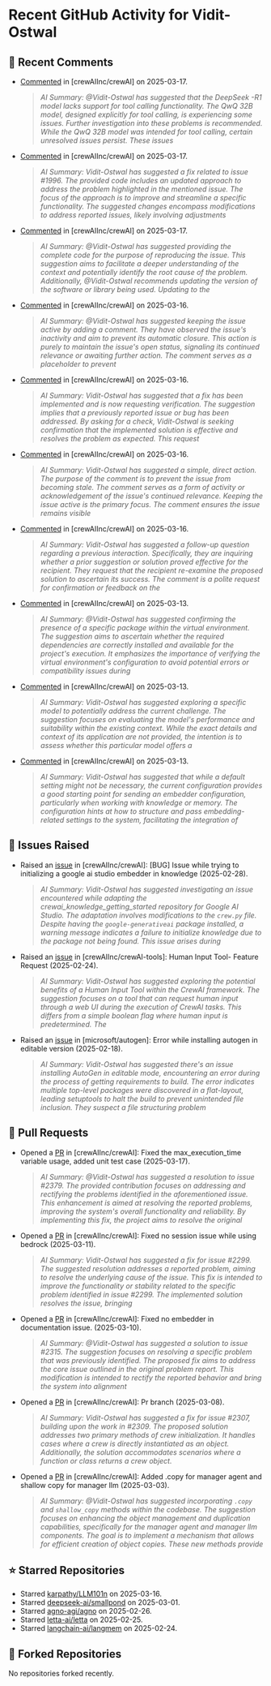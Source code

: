 # Recent GitHub Activity for Vidit-Ostwal

## 💬 Recent Comments
- [Commented](https://github.com/crewAIInc/crewAI/issues/2383#issuecomment-2730416805) in [crewAIInc/crewAI] on 2025-03-17.
  > *AI Summary: @Vidit-Ostwal has suggested that the DeepSeek -R1 model lacks support for tool calling functionality. The QwQ 32B model, designed explicitly for tool calling, is experiencing some issues. Further investigation into these problems is recommended. While the QwQ 32B model was intended for tool calling, certain unresolved issues persist. These issues*
- [Commented](https://github.com/crewAIInc/crewAI/pull/2388#issuecomment-2730361650) in [crewAIInc/crewAI] on 2025-03-17.
  > *AI Summary: Vidit-Ostwal has suggested a fix related to issue #1996. The provided code includes an updated approach to address the problem highlighted in the mentioned issue. The focus of the approach is to improve and streamline a specific functionality. The suggested changes encompass modifications to address reported issues, likely involving adjustments*
- [Commented](https://github.com/crewAIInc/crewAI/issues/2383#issuecomment-2729485919) in [crewAIInc/crewAI] on 2025-03-17.
  > *AI Summary: @Vidit-Ostwal has suggested providing the complete code for the purpose of reproducing the issue. This suggestion aims to facilitate a deeper understanding of the context and potentially identify the root cause of the problem. Additionally, @Vidit-Ostwal recommends updating the version of the software or library being used. Updating to the*
- [Commented](https://github.com/crewAIInc/crewAI/issues/2097#issuecomment-2727367307) in [crewAIInc/crewAI] on 2025-03-16.
  > *AI Summary: @Vidit-Ostwal has suggested keeping the issue active by adding a comment. They have observed the issue's inactivity and aim to prevent its automatic closure. This action is purely to maintain the issue's open status, signaling its continued relevance or awaiting further action. The comment serves as a placeholder to prevent*
- [Commented](https://github.com/crewAIInc/crewAI/issues/2023#issuecomment-2727366277) in [crewAIInc/crewAI] on 2025-03-16.
  > *AI Summary: Vidit-Ostwal has suggested that a fix has been implemented and is now requesting verification. The suggestion implies that a previously reported issue or bug has been addressed. By asking for a check, Vidit-Ostwal is seeking confirmation that the implemented solution is effective and resolves the problem as expected. This request*
- [Commented](https://github.com/crewAIInc/crewAI/issues/2025#issuecomment-2727365981) in [crewAIInc/crewAI] on 2025-03-16.
  > *AI Summary: Vidit-Ostwal has suggested a simple, direct action. The purpose of the comment is to prevent the issue from becoming stale. The comment serves as a form of activity or acknowledgement of the issue's continued relevance. Keeping the issue active is the primary focus. The comment ensures the issue remains visible*
- [Commented](https://github.com/crewAIInc/crewAI/issues/2055#issuecomment-2727365666) in [crewAIInc/crewAI] on 2025-03-16.
  > *AI Summary: Vidit-Ostwal has suggested a follow-up question regarding a previous interaction. Specifically, they are inquiring whether a prior suggestion or solution proved effective for the recipient. They request that the recipient re-examine the proposed solution to ascertain its success. The comment is a polite request for confirmation or feedback on the*
- [Commented](https://github.com/crewAIInc/crewAI/issues/2361#issuecomment-2721608961) in [crewAIInc/crewAI] on 2025-03-13.
  > *AI Summary: @Vidit-Ostwal has suggested confirming the presence of a specific package within the virtual environment. The suggestion aims to ascertain whether the required dependencies are correctly installed and available for the project's execution. It emphasizes the importance of verifying the virtual environment's configuration to avoid potential errors or compatibility issues during*
- [Commented](https://github.com/crewAIInc/crewAI/issues/2358#issuecomment-2720931279) in [crewAIInc/crewAI] on 2025-03-13.
  > *AI Summary: Vidit-Ostwal has suggested exploring a specific model to potentially address the current challenge. The suggestion focuses on evaluating the model's performance and suitability within the existing context. While the exact details and context of its application are not provided, the intention is to assess whether this particular model offers a*
- [Commented](https://github.com/crewAIInc/crewAI/pull/2317#issuecomment-2720071374) in [crewAIInc/crewAI] on 2025-03-13.
  > *AI Summary: Vidit-Ostwal has suggested that while a default setting might not be necessary, the current configuration provides a good starting point for sending an embedder configuration, particularly when working with knowledge or memory. The configuration hints at how to structure and pass embedding-related settings to the system, facilitating the integration of*

## 🐛 Issues Raised
- Raised an [issue](https://github.com/crewAIInc/crewAI/issues/2255) in [crewAIInc/crewAI]: [BUG] Issue while trying to initializing a google ai studio embedder in knowledge (2025-02-28).
  > *AI Summary: Vidit-Ostwal has suggested investigating an issue encountered while adapting the crewai_knowledge_getting_started repository for Google AI Studio. The adaptation involves modifications to the `crew.py` file. Despite having the `google-generativeai` package installed, a warning message indicates a failure to initialize knowledge due to the package not being found. This issue arises during*
- Raised an [issue](https://github.com/crewAIInc/crewAI-tools/issues/223) in [crewAIInc/crewAI-tools]: Human Input Tool- Feature Request (2025-02-24).
  > *AI Summary: Vidit-Ostwal has suggested exploring the potential benefits of a Human Input Tool within the CrewAI framework. The suggestion focuses on a tool that can request human input through a web UI during the execution of CrewAI tasks. This differs from a simple boolean flag where human input is predetermined. The*
- Raised an [issue](https://github.com/microsoft/autogen/issues/5591) in [microsoft/autogen]: Error while installing autogen in editable version (2025-02-18).
  > *AI Summary: Vidit-Ostwal has suggested there's an issue installing AutoGen in editable mode, encountering an error during the process of getting requirements to build. The error indicates multiple top-level packages were discovered in a flat-layout, leading setuptools to halt the build to prevent unintended file inclusion. They suspect a file structuring problem*

## 🚀 Pull Requests
- Opened a [PR](https://github.com/crewAIInc/crewAI/pull/2388) in [crewAIInc/crewAI]: Fixed the max_execution_time variable usage, added unit test case (2025-03-17).
  > *AI Summary: @Vidit-Ostwal has suggested a resolution to issue #2379. The provided contribution focuses on addressing and rectifying the problems identified in the aforementioned issue. This enhancement is aimed at resolving the reported problems, improving the system's overall functionality and reliability. By implementing this fix, the project aims to resolve the original*
- Opened a [PR](https://github.com/crewAIInc/crewAI/pull/2337) in [crewAIInc/crewAI]: Fixed no session issue while using bedrock (2025-03-11).
  > *AI Summary: Vidit-Ostwal has suggested a fix for issue #2299. The suggested resolution addresses a reported problem, aiming to resolve the underlying cause of the issue. This fix is intended to improve the functionality or stability related to the specific problem identified in issue #2299. The implemented solution resolves the issue, bringing*
- Opened a [PR](https://github.com/crewAIInc/crewAI/pull/2317) in [crewAIInc/crewAI]: Fixed no embedder in documentation issue. (2025-03-10).
  > *AI Summary: @Vidit-Ostwal has suggested a solution to issue #2315. The suggestion focuses on resolving a specific problem that was previously identified. The proposed fix aims to address the core issue outlined in the original problem report. This modification is intended to rectify the reported behavior and bring the system into alignment*
- Opened a [PR](https://github.com/crewAIInc/crewAI/pull/2312) in [crewAIInc/crewAI]: Pr branch (2025-03-08).
  > *AI Summary: Vidit-Ostwal has suggested a fix for issue #2307, building upon the work in #2309. The proposed solution addresses two primary methods of crew initialization. It handles cases where a crew is directly instantiated as an object. Additionally, the solution accommodates scenarios where a function or class returns a crew object.*
- Opened a [PR](https://github.com/crewAIInc/crewAI/pull/2265) in [crewAIInc/crewAI]: Added .copy for manager agent and shallow copy for manager llm (2025-03-03).
  > *AI Summary: @Vidit-Ostwal has suggested incorporating `.copy` and `shallow_copy` methods within the codebase. The suggestion focuses on enhancing the object management and duplication capabilities, specifically for the manager agent and manager llm components. The goal is to implement a mechanism that allows for efficient creation of object copies. These new methods provide*

## ⭐ Starred Repositories
- Starred [karpathy/LLM101n](https://github.com/karpathy/LLM101n) on 2025-03-16.
- Starred [deepseek-ai/smallpond](https://github.com/deepseek-ai/smallpond) on 2025-03-01.
- Starred [agno-agi/agno](https://github.com/agno-agi/agno) on 2025-02-26.
- Starred [letta-ai/letta](https://github.com/letta-ai/letta) on 2025-02-25.
- Starred [langchain-ai/langmem](https://github.com/langchain-ai/langmem) on 2025-02-24.

## 🍴 Forked Repositories
No repositories forked recently.
